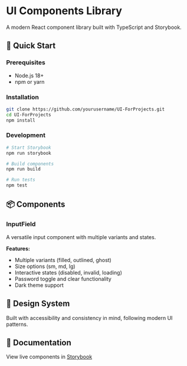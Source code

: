 # UI Components Library

A modern React component library built with TypeScript and Storybook.

## 🚀 Quick Start

### Prerequisites
- Node.js 18+ 
- npm or yarn

### Installation
```bash
git clone https://github.com/yourusername/UI-ForProjects.git
cd UI-ForProjects
npm install
```

### Development
```bash
# Start Storybook
npm run storybook

# Build components
npm run build

# Run tests
npm test
```

## 📦 Components

### InputField
A versatile input component with multiple variants and states.

**Features:**
- Multiple variants (filled, outlined, ghost)
- Size options (sm, md, lg)
- Interactive states (disabled, invalid, loading)
- Password toggle and clear functionality
- Dark theme support

## 🎨 Design System
Built with accessibility and consistency in mind, following modern UI patterns.

## 📖 Documentation
View live components in [Storybook](your-storybook-url)